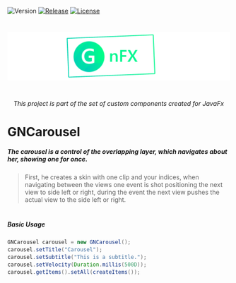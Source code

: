 
![Version](https://img.shields.io/badge/Version-1.1.0-green.svg?style=for-the-badge)
[![Release](https://img.shields.io/badge/Release-v1.0--alpha-blue.svg?style=for-the-badge)](https://github.com/Gleidson28/GNCarousel/releases/tag/1.0)
[![License](https://img.shields.io/github/license/Gleidson28/GNCarousel.svg?style=for-the-badge)](https://github.com/Gleidson28/GNCarousel/blob/master/LICENSE) 


<h1></h1>

<p align="center">
  <img src="src/logo.png"  />
</p>

<h1></h1>
<h6 align="center"> This project is part of the set of custom components created for JavaFx </h6>

<h1></h1>

<h1> GNCarousel </h1>

<h5 > 
  The carousel is a control of the overlapping layer, which navigates about her, showing one for once.
</h5>

 > First, he creates a skin with one clip and your indices, when navigating between the views one event is shot
 > positioning the next view to side left or right, during the event the next view pushes the actual view to the side
 > left or right.

<h1></h1>

<h5>Basic Usage</h5>

```java
GNCarousel carousel = new GNCarousel();
carousel.setTitle("Carousel");
carousel.setSubtitle("This is a subtitle.");
carousel.setVelocity(Duration.millis(500D));
carousel.getItems().setAll(createItems());
```

